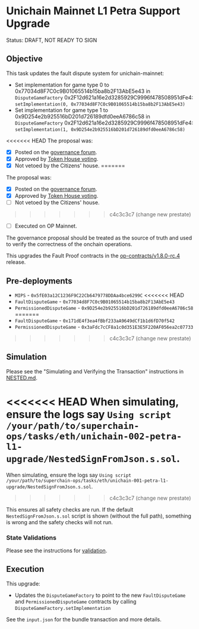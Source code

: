 # Unichain Mainnet L1 Petra Support Upgrade

Status: DRAFT, NOT READY TO SIGN

## Objective

This task updates the fault dispute system for unichain-mainnet: 

* Set implementation for game type 0 to 0x77034d8F7C0c9B01065514b15ba8b2F13AbE5e43 in `DisputeGameFactory` 0x2F12d621a16e2d3285929C9996f478508951dFe4: `setImplementation(0, 0x77034d8F7C0c9B01065514b15ba8b2F13AbE5e43)`
* Set implementation for game type 1 to 0x9D254e2b925516bD201d726189dfd0eeA6786c58 in `DisputeGameFactory` 0x2F12d621a16e2d3285929C9996f478508951dFe4: `setImplementation(1, 0x9D254e2b925516bD201d726189dfd0eeA6786c58)`

<<<<<<< HEAD
The proposal was: 
- [x] Posted on the [governance forum](https://gov.optimism.io/t/upgrade-proposal-12-l1-pectra-readiness/9706).
- [x] Approved by [Token House voting](https://vote.optimism.io/proposals/38506287861710446593663598830868940900144818754960277981092485594195671514829).
- [x] Not vetoed by the Citizens' house.
=======
<!--NEXT TASK DESCRIPTION-->
The proposal was: 
- [x] Posted on the [governance forum](https://gov.optimism.io/t/upgrade-proposal-12-l1-pectra-readiness/9706).
- [x] Approved by [Token House voting](https://vote.optimism.io/proposals/38506287861710446593663598830868940900144818754960277981092485594195671514829).
- [ ] Not vetoed by the Citizens' house.
>>>>>>> c4c3c3c7 (change new prestate)
- [ ] Executed on OP Mainnet.

The governance proposal should be treated as the source of truth and used to verify the correctness of the onchain operations. 

This upgrades the Fault Proof contracts in the [op-contracts/v1.8.0-rc.4](https://github.com/ethereum-optimism/optimism/tree/op-contracts/v1.8.0-rc.4) release.



## Pre-deployments 
- `MIPS` - `0x5fE03a12C1236F9C22Cb6479778DDAa4bce6299C`
<<<<<<< HEAD
- `FaultDisputeGame` - `0x77034d8F7C0c9B01065514b15ba8b2F13AbE5e43`
- `PermissionedDisputeGame` - `0x9D254e2b925516bD201d726189dfd0eeA6786c58`
=======
- `FaultDisputeGame` - `0x171dE4f3ea4fBbf233aA9649dCf1b1d6fD70f542`
- `PermissionedDisputeGame` - `0x3aFdc7cCF8a1c0d351E3E5F220AF056ea2c07733`
>>>>>>> c4c3c3c7 (change new prestate)

## Simulation

Please see the "Simulating and Verifying the Transaction" instructions in [NESTED.md](../../../NESTED.md). 

<<<<<<< HEAD
When simulating, ensure the logs say `Using script /your/path/to/superchain-ops/tasks/eth/unichain-002-petra-l1-upgrade/NestedSignFromJson.s.sol`. 
=======
When simulating, ensure the logs say `Using script /your/path/to/superchain-ops/tasks/eth/unichain-001-petra-l1-upgrade/NestedSignFromJson.s.sol`. 
>>>>>>> c4c3c3c7 (change new prestate)

This ensures all safety checks are run. If the default `NestedSignFromJson.s.sol` script is shown (without the full path), something is wrong and the safety checks will not run.


### State Validations

Please see the instructions for [validation](./VALIDATION.md).

## Execution

This upgrade:

* Updates the `DisputeGameFactory` to point to the new `FaultDisputeGame` and `PermissionedDisputeGame` contracts by calling `DisputeGameFactory.setImplementation`

See the `input.json` for the bundle transaction and more details.